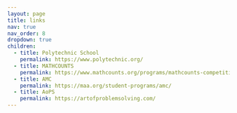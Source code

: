 ```yaml
---
layout: page
title: links
nav: true
nav_order: 8
dropdown: true
children:
  - title: Polytechnic School
    permalink: https://www.polytechnic.org/
  - title: MATHCOUNTS
    permalink: https://www.mathcounts.org/programs/mathcounts-competition-series
  - title: AMC 
    permalink: https://maa.org/student-programs/amc/
  - title: AoPS 
    permalink: https://artofproblemsolving.com/
---
```

